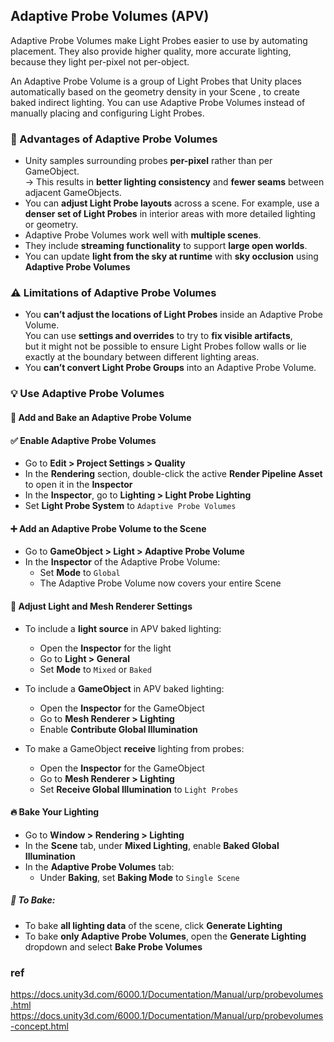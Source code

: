 ## Adaptive Probe Volumes (APV)
Adaptive Probe Volumes make Light Probes
 easier to use by automating placement. They also provide higher quality, more accurate lighting, because they light per-pixel not per-object.

An Adaptive Probe Volume is a group of Light Probes
 that Unity places automatically based on the geometry density in your Scene
, to create baked indirect lighting. You can use Adaptive Probe Volumes instead of manually placing and configuring Light Probes.


### 🌟 Advantages of Adaptive Probe Volumes

- Unity samples surrounding probes **per-pixel** rather than per GameObject.  
  → This results in **better lighting consistency** and **fewer seams** between adjacent GameObjects.
- You can **adjust Light Probe layouts** across a scene. For example, use a **denser set of Light Probes** in interior areas with more detailed lighting or geometry.  
- Adaptive Probe Volumes work well with **multiple scenes**.  
- They include **streaming functionality** to support **large open worlds**.
- You can update **light from the sky at runtime** with **sky occlusion** using **Adaptive Probe Volumes**

### ⚠️ Limitations of Adaptive Probe Volumes
- You **can’t adjust the locations of Light Probes** inside an Adaptive Probe Volume. \
  You can use **settings and overrides** to try to **fix visible artifacts**, \
  but it might not be possible to ensure Light Probes follow walls or lie exactly at the boundary between different lighting areas.  
- You **can’t convert Light Probe Groups** into an Adaptive Probe Volume.

### 💡 Use Adaptive Probe Volumes

#### 🔧 Add and Bake an Adaptive Probe Volume

#### ✅ Enable Adaptive Probe Volumes

- Go to **Edit > Project Settings > Quality**
- In the **Rendering** section, double-click the active **Render Pipeline Asset** to open it in the **Inspector**
- In the **Inspector**, go to **Lighting > Light Probe Lighting**
- Set **Light Probe System** to `Adaptive Probe Volumes`


#### ➕ Add an Adaptive Probe Volume to the Scene

- Go to **GameObject > Light > Adaptive Probe Volume**
- In the **Inspector** of the Adaptive Probe Volume:
  - Set **Mode** to `Global`
  - The Adaptive Probe Volume now covers your entire Scene


#### 🔧 Adjust Light and Mesh Renderer Settings

- To include a **light source** in APV baked lighting:
  - Open the **Inspector** for the light
  - Go to **Light > General**
  - Set **Mode** to `Mixed` or `Baked`

- To include a **GameObject** in APV baked lighting:
  - Open the **Inspector** for the GameObject
  - Go to **Mesh Renderer > Lighting**
  - Enable **Contribute Global Illumination**

- To make a GameObject **receive** lighting from probes:
  - Open the **Inspector** for the GameObject
  - Go to **Mesh Renderer > Lighting**
  - Set **Receive Global Illumination** to `Light Probes`


#### 🔥 Bake Your Lighting

- Go to **Window > Rendering > Lighting**
- In the **Scene** tab, under **Mixed Lighting**, enable **Baked Global Illumination**
- In the **Adaptive Probe Volumes** tab:
  - Under **Baking**, set **Baking Mode** to `Single Scene`

##### 🧱 To Bake:

- To bake **all lighting data** of the scene, click **Generate Lighting**
- To bake **only Adaptive Probe Volumes**, open the **Generate Lighting** dropdown and select **Bake Probe Volumes**

 


### ref 
https://docs.unity3d.com/6000.1/Documentation/Manual/urp/probevolumes.html \
https://docs.unity3d.com/6000.1/Documentation/Manual/urp/probevolumes-concept.html
